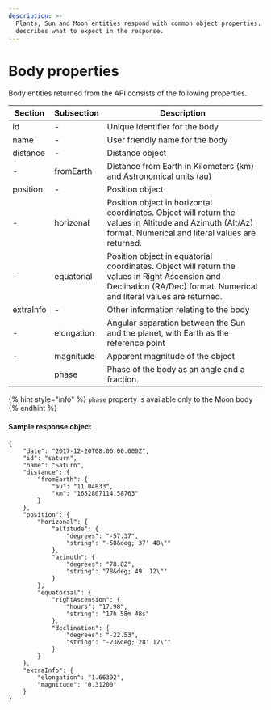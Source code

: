 ```yaml
---
description: >-
  Plants, Sun and Moon entities respond with common object properties. This page
  describes what to expect in the response.
---
```


# Body properties

Body entities returned from the API consists of the following properties.

| **Section** | **Subsection** | **Description**                                                                                                                                                         |
| ----------- | -------------- | ----------------------------------------------------------------------------------------------------------------------------------------------------------------------- |
| id          | -              | Unique identifier for the body                                                                                                                                          |
| name        | -              | User friendly name for the body                                                                                                                                         |
| distance    | -              | Distance object                                                                                                                                                         |
| -           | fromEarth      | Distance from Earth in Kilometers (km) and Astronomical units (au)                                                                                                      |
| position    | -              | Position object                                                                                                                                                         |
| -           | horizonal      | Position object in horizontal coordinates. Object will return the values in Altitude and Azimuth (Alt/Az) format. Numerical and literal values are returned.            |
| -           | equatorial     | Position object in equatorial coordinates. Object will return the values in Right Ascension and Declination (RA/Dec) format. Numerical and literal values are returned. |
| extraInfo   | -              | Other information relating to the body                                                                                                                                  |
| -           | elongation     | Angular separation between the Sun and the planet, with Earth as the reference point                                                                                    |
| -           | magnitude      | Apparent magnitude of the object                                                                                                                                        |
|             | phase          | Phase of the body as an angle and a fraction.                                                                                                                           |

{% hint style="info" %}
`phase` property is available only to the Moon body&#x20;
{% endhint %}

#### Sample response object

```
{
    "date": "2017-12-20T08:00:00.000Z",
    "id": "saturn",
    "name": "Saturn",
    "distance": {
        "fromEarth": {
            "au": "11.04833",
            "km": "1652807114.58763"
        }
    },
    "position": {
        "horizonal": {
            "altitude": {
                "degrees": "-57.37",
                "string": "-58&deg; 37' 48\""
            },
            "azimuth": {
                "degrees": "78.82",
                "string": "78&deg; 49' 12\""
            }
        },
        "equatorial": {
            "rightAscension": {
                "hours": "17.98",
                "string": "17h 58m 48s"
            },
            "declination": {
                "degrees": "-22.53",
                "string": "-23&deg; 28' 12\""
            }
        }
    },
    "extraInfo": {
        "elongation": "1.66392",
        "magnitude": "0.31200"
    }
}
```

